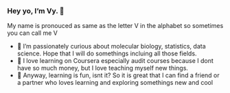### Hey yo, I’m Vy. 👋
My name is pronouced as same as the letter V in the alphabet so sometimes you can call me V
- 👀 I’m passionately curious about molecular biology, statistics, data science. Hope that I will do somethings incluing all those fields. 
- 🌱 I love learning on Coursera especially audit courses because I dont have so much money, but I love teaching myself new things. 
- 💞️ Anyway, learning is fun, isnt it? So it is great that I can find a friend or a partner who loves learning and exploring somethings new and cool

<!---
vy-phung/vy-phung is a ✨ special ✨ repository because its `README.md` (this file) appears on your GitHub profile.
You can click the Preview link to take a look at your changes.
--->
